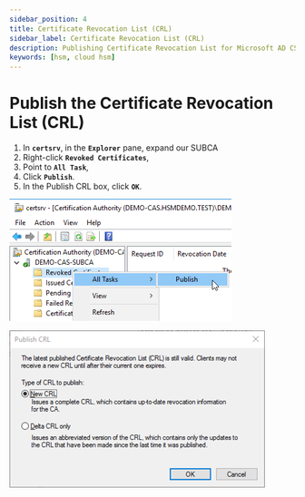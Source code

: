 ```yaml
---
sidebar_position: 4
title: Certificate Revocation List (CRL)
sidebar_label: Certificate Revocation List (CRL)
description: Publishing Certificate Revocation List for Microsoft AD CS Role for Enterprise Subordinate Certificate Authority (CA) with Securosys Hardware Security Modules (HSMs)
keywords: [hsm, cloud hsm]
---
```


# Publish the Certificate Revocation List (CRL)

1) In **`certsrv`**, in the **`Explorer`** pane, expand our SUBCA
2) Right-click **`Revoked Certificates`**,
3) Point to **`All Task`**,
4) Click **`Publish`**. 
5) In the Publish CRL box, click **`OK`**.

![](../../img/certsrv-publish-subca.png)

![](../../img/Publish-CRL-subca.png)
